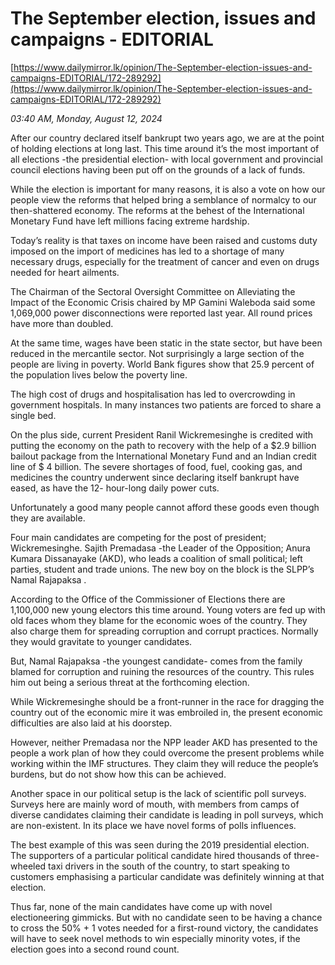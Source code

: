# The September election, issues and campaigns - EDITORIAL

[https://www.dailymirror.lk/opinion/The-September-election-issues-and-campaigns-EDITORIAL/172-289292](https://www.dailymirror.lk/opinion/The-September-election-issues-and-campaigns-EDITORIAL/172-289292)

*03:40 AM, Monday, August 12, 2024*

After our country declared itself bankrupt two years ago, we are at the point of holding elections at long last. This time around it’s the most important of all elections -the presidential election- with local government and provincial council elections having been put off on the grounds of a lack of funds.

While the election is important for many reasons, it is also a vote on how our people view the reforms that helped bring a semblance of normalcy to our then-shattered economy. The reforms at the behest of the International Monetary Fund have left millions facing extreme hardship.

Today’s reality is that taxes on income have been raised and customs duty imposed on the import of medicines has led to a shortage of many necessary drugs, especially for the treatment of cancer and even on drugs needed for heart ailments.

The Chairman of the Sectoral Oversight Committee on Alleviating the Impact of the Economic Crisis chaired by MP Gamini Waleboda said some 1,069,000 power disconnections were reported last year. All round prices have more than doubled.

At the same time, wages have been static in the state sector, but have been reduced in the mercantile sector. Not surprisingly a large section of the people are living in poverty. World Bank figures show that 25.9 percent of the population lives below the poverty line.

The high cost of drugs and hospitalisation has led to overcrowding in government hospitals. In many instances two patients are forced to share a single bed.

On the plus side, current President Ranil Wickremesinghe is credited with putting the economy on the path to recovery with the help of a $2.9 billion bailout package from the International Monetary Fund and an Indian credit line of $ 4 billion. The severe shortages of food, fuel, cooking gas, and medicines the country underwent since declaring itself bankrupt have eased, as have the 12- hour-long daily power cuts.

Unfortunately a good many people cannot afford these goods even though they are available.

Four main candidates are competing for the post of president; Wickremesinghe. Sajith Premadasa -the Leader of the Opposition; Anura Kumara Dissanayake (AKD), who leads a coalition of small political; left parties, student and trade unions. The new boy on the block is the SLPP’s Namal Rajapaksa .

According to the Office of the Commissioner of Elections there are 1,100,000 new young electors this time around. Young voters are fed up with old faces whom they blame for the economic woes of the country. They also charge them for spreading corruption and corrupt practices. Normally they would gravitate to younger candidates.

But, Namal Rajapaksa -the youngest candidate- comes from the family blamed for corruption and ruining the resources of the country. This rules him out being a serious threat at the forthcoming election.

While Wickremesinghe should be a front-runner in the race for dragging the country out of the economic mire it was embroiled in, the present economic difficulties are also laid at his doorstep.

However, neither Premadasa nor the NPP leader AKD has presented to the people a work plan of how they could overcome the present problems while working within the IMF structures. They claim they will reduce the people’s burdens, but do not show how this can be achieved.

Another space in our political setup is the lack of scientific poll surveys. Surveys here are mainly word of mouth, with members from camps of diverse candidates claiming their candidate is leading in poll surveys, which are non-existent. In its place we have novel forms of polls influences.

The best example of this was seen during the 2019 presidential election. The supporters of a particular political candidate hired thousands of three-wheeled taxi drivers in the south of the country, to start speaking to customers emphasising a particular candidate was definitely winning at that election.

Thus far, none of the main candidates have come up with novel electioneering gimmicks. But with no candidate seen to be having a chance to cross the 50% + 1 votes needed for a first-round victory, the candidates will have to seek novel methods to win especially minority votes, if the election goes into a second round count.

